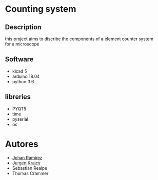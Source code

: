 # Counting system 



## Description

this project aims to discribe the components of a element counter system for a microscope

## Software 


- kicad 5
- arduino 18.04
- python 3.6

## libreries
- PYQT5
- time
- pyserial
- os

# Autores

- [Johan Ramirez](https://github.com/joaramirezra)
- [Jurgen Krajcy](https://github.com/JurgenHK)
- Sebastian Realpe
- Thomas Crammer

